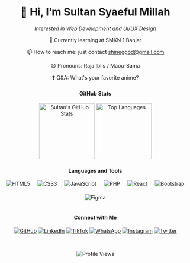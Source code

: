 <h1 align="center">👋 Hi, I’m Sultan Syaeful Millah</h1>
<p align="center">
  <em>Interested in Web Development and UI/UX Design</em>
</p>

<p align="center">
  🌱 Currently learning at SMKN 1 Banjar
</p>

<p align="center">
  📫 How to reach me: just contact <a href="mailto:shineggod@gmail.com">shineggod@gmail.com</a>
</p>

<p align="center">
  😄 Pronouns: Raja Iblis / Maou-Sama
</p>

<p align="center">
  ❓ Q&A: What's your favorite anime?
</p>

<div align="center">

#### GitHub Stats

<img src="https://github-readme-stats.vercel.app/api?username=Shinee000ZZZ&show_icons=true&theme=dark" alt="Sultan's GitHub Stats" style="height: 150px;">

<img src="https://github-readme-stats.vercel.app/api/top-langs/?username=Shinee000ZZZ&layout=compact&theme=dark" alt="Top Languages" style="height: 150px;">
<br>

#### Languages and Tools

<div style="display: flex; justify-content: center; flex-wrap: wrap; gap: 20px;">
  <img src="https://img.shields.io/badge/-HTML5-E34F26?style=flat&logo=html5&logoColor=white" alt="HTML5" style="transition: transform 0.3s; transform-origin: center;">
  <img src="https://img.shields.io/badge/-CSS3-1572B6?style=flat&logo=css3&logoColor=white" alt="CSS3" style="transition: transform 0.3s; transform-origin: center;">
  <img src="https://img.shields.io/badge/-JavaScript-F7DF1E?style=flat&logo=javascript&logoColor=black" alt="JavaScript" style="transition: transform 0.3s; transform-origin: center;">
  <img src="https://img.shields.io/badge/-PHP-777BB4?style=flat&logo=php&logoColor=white" alt="PHP" style="transition: transform 0.3s; transform-origin: center;">
  <img src="https://img.shields.io/badge/-React-61DAFB?style=flat&logo=react&logoColor=black" alt="React" style="transition: transform 0.3s; transform-origin: center;">
  <img src="https://img.shields.io/badge/-Bootstrap-563D7C?style=flat&logo=bootstrap&logoColor=white" alt="Bootstrap" style="transition: transform 0.3s; transform-origin: center;">
  <img src="https://img.shields.io/badge/-Figma-F24E1E?style=flat&logo=figma&logoColor=white" alt="Figma" style="transition: transform 0.3s; transform-origin: center;">
</div>

<br>

#### Connect with Me

<a href="https://github.com/Shinee000ZZZ" target="_blank"><img src="https://img.shields.io/badge/-GitHub-181717?style=flat&logo=github&logoColor=white" alt="GitHub" style="transition: transform 0.3s; transform-origin: center;"></a>
<a href="https://www.linkedin.com/in/sultan-syaeful-millah/" target="_blank"><img src="https://img.shields.io/badge/-LinkedIn-0077B5?style=flat&logo=linkedin&logoColor=white" alt="LinkedIn" style="transition: transform 0.3s; transform-origin: center;"></a>
<a href="https://www.tiktok.com/@oshitergantungfyp" target="_blank"><img src="https://img.shields.io/badge/-TikTok-000000?style=flat&logo=tiktok&logoColor=white" alt="TikTok" style="transition: transform 0.3s; transform-origin: center;"></a>
<a href="https://api.whatsapp.com/send?phone=6289502632801" target="_blank"><img src="https://img.shields.io/badge/-WhatsApp-25D366?style=flat&logo=whatsapp&logoColor=white" alt="WhatsApp" style="transition: transform 0.3s; transform-origin: center;"></a>
<a href="https://www.instagram.com/kesaltunan" target="_blank"><img src="https://img.shields.io/badge/-Instagram-E4405F?style=flat&logo=instagram&logoColor=white" alt="Instagram" style="transition: transform 0.3s; transform-origin: center;"></a>
<a href="https://twitter.com/OkeShinee" target="_blank"><img src="https://img.shields.io/badge/-Twitter-1DA1F2?style=flat&logo=twitter&logoColor=white" alt="Twitter" style="transition: transform 0.3s; transform-origin: center;"></a>

<br>

![Profile Views](https://komarev.com/ghpvc/?username=Shinee000ZZZ&color=blueviolet)

</div>

<style>
img:hover {
  transform: scale(1.1);
}
</style>
